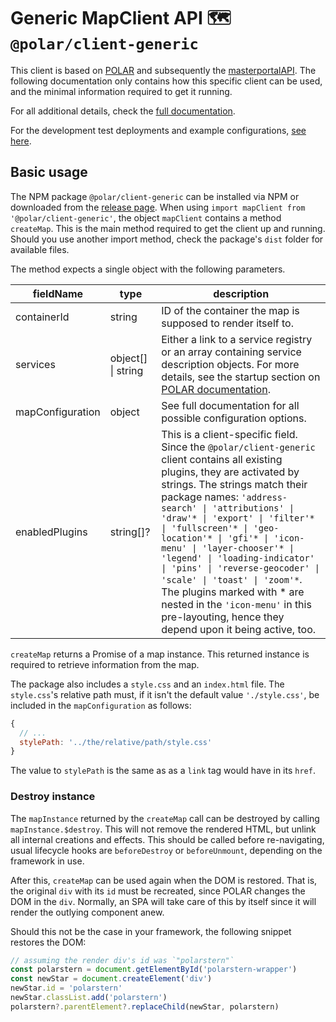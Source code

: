 # Generic MapClient API 🗺️ `@polar/client-generic`

This client is based on [POLAR](https://github.com/Dataport/polar) and subsequently the [masterportalAPI](https://bitbucket.org/geowerkstatt-hamburg/masterportalapi/src/master/). The following documentation only contains how this specific client can be used, and the minimal information required to get it running.

For all additional details, check the [full documentation](https://dataport.github.io/polar/docs/generic/client-generic.html).

For the development test deployments and example configurations, [see here](https://dataport.github.io/polar#plugin-gallery).

## Basic usage

The NPM package `@polar/client-generic` can be installed via NPM or downloaded from the [release page](https://github.com/Dataport/polar/releases). When using `import mapClient from '@polar/client-generic'`, the object `mapClient` contains a method `createMap`. This is the main method required to get the client up and running. Should you use another import method, check the package's `dist` folder for available files.

The method expects a single object with the following parameters.

| fieldName | type | description |
| - | - | - |
| containerId | string | ID of the container the map is supposed to render itself to. |
| services | object[] \| string | Either a link to a service registry or an array containing service description objects. For more details, see the startup section on [POLAR documentation](https://dataport.github.io/polar/documentation.html#configuration). |
| mapConfiguration | object | See full documentation for all possible configuration options. |
| enabledPlugins  | string[]? | This is a client-specific field. Since the `@polar/client-generic` client contains all existing plugins, they are activated by strings. The strings match their package names: `'address-search' \| 'attributions' \| 'draw'* \| 'export' \| 'filter'* \| 'fullscreen'* \| 'geo-location'* \| 'gfi'* \| 'icon-menu' \| 'layer-chooser'* \| 'legend' \| 'loading-indicator' \| 'pins' \| 'reverse-geocoder' \| 'scale' \| 'toast' \| 'zoom'*`. The plugins marked with * are nested in the `'icon-menu'` in this pre-layouting, hence they depend upon it being active, too. |

`createMap` returns a Promise of a map instance. This returned instance is required to retrieve information from the map.

The package also includes a `style.css` and an `index.html` file. The `style.css`'s relative path must, if it isn't the default value `'./style.css'`, be included in the `mapConfiguration` as follows:

```js
{
  // ...
  stylePath: '../the/relative/path/style.css'
}
```

The value to `stylePath` is the same as as a `link` tag would have in its `href`.

### Destroy instance

The `mapInstance` returned by the `createMap` call can be destroyed by calling `mapInstance.$destroy`. This will not remove the rendered HTML, but unlink all internal creations and effects. This should be called before re-navigating, usual lifecycle hooks are `beforeDestroy` or `beforeUnmount`, depending on the framework in use.

After this, `createMap` can be used again when the DOM is restored. That is, the original `div` with its `id` must be recreated, since POLAR changes the DOM in the `div`. Normally, an SPA will take care of this by itself since it will render the outlying component anew.

Should this not be the case in your framework, the following snippet restores the DOM:

```js
// assuming the render div's id was `"polarstern"`
const polarstern = document.getElementById('polarstern-wrapper')
const newStar = document.createElement('div')
newStar.id = 'polarstern'
newStar.classList.add('polarstern')
polarstern?.parentElement?.replaceChild(newStar, polarstern)
```
